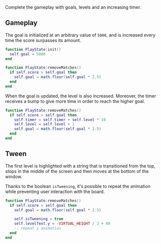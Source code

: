 Complete the gameplay with goals, levels and an increasing timer.

## Gameplay

The goal is initialized at an arbitrary value of `5000`, and is increased every time the score surpasses its amount.

```lua
function PlayState:init()
  self.goal = 5000
end

function PlayState:removeMatches()
  if self.score > self.goal then
    self.goal = math.floor(self.goal * 2.5)
  end
end
```

When the goal is updated, the level is also increased. Moreover, the timer receives a bump to give more time in order to reach the higher goal.

```lua
function PlayState:removeMatches()
  if self.score > self.goal then
    self.timer = self.timer + self.level * 10
    self.level = self.level + 1
    self.goal = math.floor(self.goal * 2.5)
  end
end
```

## Tween

The first level is highlighted with a string that is transitioned from the top, stops in the middle of the screen and then moves at the bottom of the window.

Thanks to the boolean `isTweening`, it's possible to repeat the animation while preventing user interaction with the board.

```lua
function PlayState:removeMatches()
  if self.score > self.goal then
    self.goal = math.floor(self.goal * 2.5)

    self.isTweening = true
    self.levelText.y = -VIRTUAL_HEIGHT / 2 + 40
    -- repeat y animation
  end
end
```
